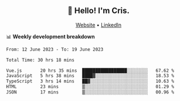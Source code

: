 
<h2 align="center">👋 Hello! I'm Cris.</h2>
<p align="center">
  <a href="https://www.criscunas.dev">Website</a> •
  <a href="https://www.linkedin.com/in/cristophercunas/">LinkedIn</a> 
</p>


📊 **Weekly development breakdown**
<!--START_SECTION:waka-->

```txt
From: 12 June 2023 - To: 19 June 2023

Total Time: 30 hrs 18 mins

Vue.js       20 hrs 35 mins  █████████████████░░░░░░░░   67.62 %
JavaScript   5 hrs 38 mins   ████▓░░░░░░░░░░░░░░░░░░░░   18.53 %
TypeScript   3 hrs 14 mins   ██▓░░░░░░░░░░░░░░░░░░░░░░   10.63 %
HTML         23 mins         ▒░░░░░░░░░░░░░░░░░░░░░░░░   01.29 %
JSON         17 mins         ▒░░░░░░░░░░░░░░░░░░░░░░░░   00.96 %
```

<!--END_SECTION:waka-->
